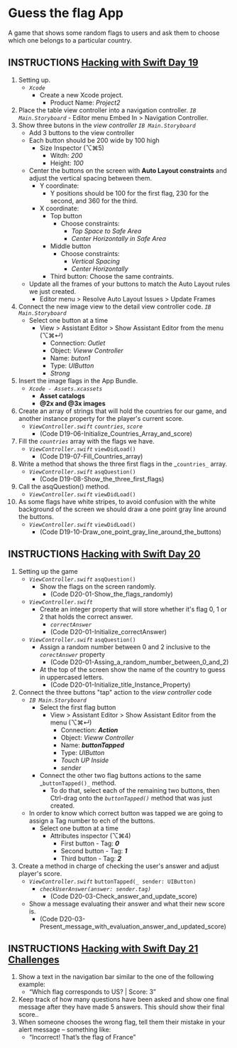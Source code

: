 # Guess the flag App

A game that shows some random flags to users and ask them to choose which one belongs to a particular country.

## INSTRUCTIONS [Hacking with Swift Day 19](https://www.hackingwithswift.com/100/19)

1. Setting up.
   - _`Xcode`_
     - Create a new Xcode project.
       - Product Name: _Project2_
2. Place the table view controller into a navigation controller.
   _`IB Main.Storyboard`_
       - Editor menu Embed In > Navigation Controller.
3. Show three butons in the _view controller_
   _`IB Main.Storyboard`_
     - Add 3 buttons to the view controller
     - Each button should be 200 wide by 100 high
       - Size Inspector (⌥⌘5)
         - Witdh: _200_
         - Height: _100_
     - Center the buttons on the screen with **Auto Layout constraints** and adjust the vertical spacing between them.
       - Y coordinate:
         - Y positions should be 100 for the first flag, 230 for the second, and 360 for the third.
       - X coordinate:
         - Top button
           - Choose constraints:
             - _Top Space to Safe Area_
             - _Center Horizontally in Safe Area_
         - Middle button
           - Choose constraints:
             - _Vertical Spacing_
             - _Center Horizontally_
         - Third button: Choose the same contraints.
     - Update all the frames of your buttons to match the Auto Layout rules we just created.
       - Editor menu > Resolve Auto Layout Issues > Update Frames
4. Connect the new image view to the detail view controller code.
   _`IB Main.Storyboard`_
     - Select one button at a time
       - View > Assistant Editor > Show Assistant Editor from the menu (⌥⌘↵)
         - Connection: _Outlet_
         - Object: _Vieww Controller_
         - Name: _buton1_
         - Type: _UIButton_
         - _Strong_
5. Insert the image flags in the App Bundle.
   - _`Xcode - Assets.xcassets`_
     - **Asset catalogs**
     - **@2x and @3x images**
6. Create an array of strings that will hold the countries for our game, and another instance property for the player's current score.
   - _`ViewController.swift`_ _`countries`_, _`score`_
     - (Code D19-06-Initialize_Countries_Array_and_score)
7. Fill the _`countries`_ array with the flags we have.
   - _`ViewController.swift`_ `viewDidLoad()`
     - (Code D19-07-Fill_Countries_array)
8. Write a method that shows the three first flags in the _`countries_` array.
   - _`ViewController.swift`_ `asqQuestion()`
     - (Code D19-08-Show_the_three_first_flags)
9. Call the asqQuestion() method.
   - _`ViewController.swift`_ `viewDidLoad()`
0. As some flags have white stripes, to avoid confusion with the white background of the screen we should draw a one point gray line around the buttons.
   - _`ViewController.swift`_ `viewDidLoad()`
     - (Code D19-10-Draw_one_point_gray_line_around_the_buttons)

## INSTRUCTIONS [Hacking with Swift Day 20](https://www.hackingwithswift.com/100/20)

1. Setting up the game
   - _`ViewController.swift`_ `asqQuestion()`
     - Show the flags on the screen randomly.
       - (Code D20-01-Show_the_flags_randomly)
   - _`ViewController.swift`_ 
     - Create an integer property that will store whether it's flag 0, 1 or 2 that holds the correct answer.
       - _`correctAnswer`_
       - (Code D20-01-Initialize_correctAnswer)
   - _`ViewController.swift`_ `asqQuestion()`
     - Assign a random number between 0 and 2 inclusive to the _`corectAnswer`_ property
       - (Code D20-01-Assing_a_random_number_between_0_and_2)
     - At the top of the screen show the name of the country to guess in uppercased letters.
       - (Code D20-01-Initialize_title_Instance_Property)
2. Connect the three buttons "tap" action to the _view controller_ code
   - _`IB Main.Storyboard`_
     - Select the first flag button
       - View > Assistant Editor > Show Assistant Editor from the menu (⌥⌘↵)
         - Connection: **_Action_**
         - Object: _Vieww Controller_
         - Name: **_buttonTapped_**
         - Type: _UIButton_
         - _Touch UP Inside_
         - _sender_
     - Connect the other two flag buttons actions to the same _`buttonTapped()_` method.
       - To do that, select each of the remaining two buttons, then Ctrl-drag onto the _`buttonTapped()`_ method that was just created.
   - In order to know which correct button was tapped we are going to assign a Tag number to ech of the buttons.
     - Select one button at a time
       - Attributes inspector (⌥⌘4)
         - First button - Tag: **_0_**
         - Second button - Tag: **_1_**
         - Third button - Tag: **_2_**
3. Create a method in charge of checking the user's answer and adjust player's score.
   - _`ViewController.swift`_ `buttonTapped(_ sender: UIButton)`
     - _`checkUserAnswer(answer: sender.tag)`_
        - (Code D20-03-Check_answer_and_update_score)
   - Show a message evaluating their answer and what their new score is.
     - (Code D20-03-Present_message_with_evaluation_answer_and_updated_score)

## INSTRUCTIONS [Hacking with Swift Day 21 Challenges](https://www.hackingwithswift.com/100/21)

1. Show a text in the navigation bar similar to the one of the following example: 
   - “Which flag corresponds to US? | Score: 3”
2. Keep track of how many questions have been asked and show one final message after they have made 5 answers. This should show their final score..
3. When someone chooses the wrong flag, tell them their mistake in your alert message – something like:
   - “Incorrect! That’s the flag of France”
